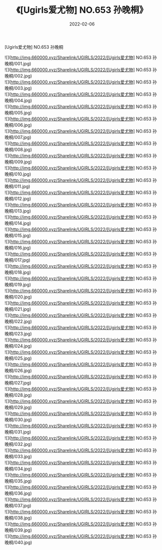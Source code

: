 ﻿---
layout: post
title:  《[Ugirls爱尤物] NO.653 孙晚桐》
date:   2022-02-06
img: http://img.660000.xyz/Sharelink/UGIRLS/2022/[Ugirls爱尤物] NO.653 孙晚桐/000.jpg
categories: [美女, 清纯, 唯美]
---

[Ugirls爱尤物] NO.653 孙晚桐

 ![](http://img.660000.xyz/Sharelink/UGIRLS/2022/[Ugirls爱尤物] NO.653 孙晚桐/001.jpg) <br>![](http://img.660000.xyz/Sharelink/UGIRLS/2022/[Ugirls爱尤物] NO.653 孙晚桐/002.jpg) <br>![](http://img.660000.xyz/Sharelink/UGIRLS/2022/[Ugirls爱尤物] NO.653 孙晚桐/003.jpg) <br>![](http://img.660000.xyz/Sharelink/UGIRLS/2022/[Ugirls爱尤物] NO.653 孙晚桐/004.jpg) <br>![](http://img.660000.xyz/Sharelink/UGIRLS/2022/[Ugirls爱尤物] NO.653 孙晚桐/005.jpg) <br>![](http://img.660000.xyz/Sharelink/UGIRLS/2022/[Ugirls爱尤物] NO.653 孙晚桐/006.jpg) <br>![](http://img.660000.xyz/Sharelink/UGIRLS/2022/[Ugirls爱尤物] NO.653 孙晚桐/007.jpg) <br>![](http://img.660000.xyz/Sharelink/UGIRLS/2022/[Ugirls爱尤物] NO.653 孙晚桐/008.jpg) <br>![](http://img.660000.xyz/Sharelink/UGIRLS/2022/[Ugirls爱尤物] NO.653 孙晚桐/009.jpg) <br>![](http://img.660000.xyz/Sharelink/UGIRLS/2022/[Ugirls爱尤物] NO.653 孙晚桐/010.jpg) <br>![](http://img.660000.xyz/Sharelink/UGIRLS/2022/[Ugirls爱尤物] NO.653 孙晚桐/011.jpg) <br>![](http://img.660000.xyz/Sharelink/UGIRLS/2022/[Ugirls爱尤物] NO.653 孙晚桐/012.jpg) <br>![](http://img.660000.xyz/Sharelink/UGIRLS/2022/[Ugirls爱尤物] NO.653 孙晚桐/013.jpg) <br>![](http://img.660000.xyz/Sharelink/UGIRLS/2022/[Ugirls爱尤物] NO.653 孙晚桐/014.jpg) <br>![](http://img.660000.xyz/Sharelink/UGIRLS/2022/[Ugirls爱尤物] NO.653 孙晚桐/015.jpg) <br>![](http://img.660000.xyz/Sharelink/UGIRLS/2022/[Ugirls爱尤物] NO.653 孙晚桐/016.jpg) <br>![](http://img.660000.xyz/Sharelink/UGIRLS/2022/[Ugirls爱尤物] NO.653 孙晚桐/017.jpg) <br>![](http://img.660000.xyz/Sharelink/UGIRLS/2022/[Ugirls爱尤物] NO.653 孙晚桐/018.jpg) <br>![](http://img.660000.xyz/Sharelink/UGIRLS/2022/[Ugirls爱尤物] NO.653 孙晚桐/019.jpg) <br>![](http://img.660000.xyz/Sharelink/UGIRLS/2022/[Ugirls爱尤物] NO.653 孙晚桐/020.jpg) <br>![](http://img.660000.xyz/Sharelink/UGIRLS/2022/[Ugirls爱尤物] NO.653 孙晚桐/021.jpg) <br>![](http://img.660000.xyz/Sharelink/UGIRLS/2022/[Ugirls爱尤物] NO.653 孙晚桐/022.jpg) <br>![](http://img.660000.xyz/Sharelink/UGIRLS/2022/[Ugirls爱尤物] NO.653 孙晚桐/023.jpg) <br>![](http://img.660000.xyz/Sharelink/UGIRLS/2022/[Ugirls爱尤物] NO.653 孙晚桐/024.jpg) <br>![](http://img.660000.xyz/Sharelink/UGIRLS/2022/[Ugirls爱尤物] NO.653 孙晚桐/025.jpg) <br>![](http://img.660000.xyz/Sharelink/UGIRLS/2022/[Ugirls爱尤物] NO.653 孙晚桐/026.jpg) <br>![](http://img.660000.xyz/Sharelink/UGIRLS/2022/[Ugirls爱尤物] NO.653 孙晚桐/027.jpg) <br>![](http://img.660000.xyz/Sharelink/UGIRLS/2022/[Ugirls爱尤物] NO.653 孙晚桐/028.jpg) <br>![](http://img.660000.xyz/Sharelink/UGIRLS/2022/[Ugirls爱尤物] NO.653 孙晚桐/029.jpg) <br>![](http://img.660000.xyz/Sharelink/UGIRLS/2022/[Ugirls爱尤物] NO.653 孙晚桐/030.jpg) <br>![](http://img.660000.xyz/Sharelink/UGIRLS/2022/[Ugirls爱尤物] NO.653 孙晚桐/031.jpg) <br>![](http://img.660000.xyz/Sharelink/UGIRLS/2022/[Ugirls爱尤物] NO.653 孙晚桐/032.jpg) <br>![](http://img.660000.xyz/Sharelink/UGIRLS/2022/[Ugirls爱尤物] NO.653 孙晚桐/033.jpg) <br>![](http://img.660000.xyz/Sharelink/UGIRLS/2022/[Ugirls爱尤物] NO.653 孙晚桐/034.jpg) <br>![](http://img.660000.xyz/Sharelink/UGIRLS/2022/[Ugirls爱尤物] NO.653 孙晚桐/035.jpg) <br>![](http://img.660000.xyz/Sharelink/UGIRLS/2022/[Ugirls爱尤物] NO.653 孙晚桐/036.jpg) <br>![](http://img.660000.xyz/Sharelink/UGIRLS/2022/[Ugirls爱尤物] NO.653 孙晚桐/037.jpg) <br>![](http://img.660000.xyz/Sharelink/UGIRLS/2022/[Ugirls爱尤物] NO.653 孙晚桐/038.jpg) <br>![](http://img.660000.xyz/Sharelink/UGIRLS/2022/[Ugirls爱尤物] NO.653 孙晚桐/039.jpg) <br>![](http://img.660000.xyz/Sharelink/UGIRLS/2022/[Ugirls爱尤物] NO.653 孙晚桐/040.jpg) <br>